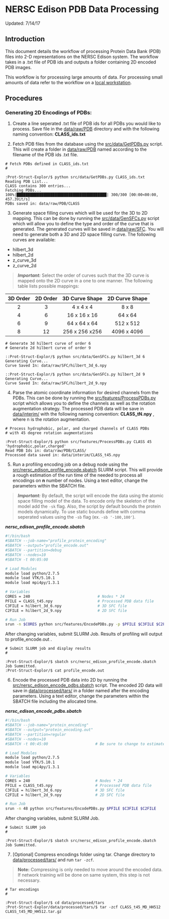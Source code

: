 # NERSC Edison PDB Data Processing

Updated: 7/14/17

## Introduction

This document details the workflow of processing Protein Data Bank (PDB) files
into 2-D representations on the NERSC Edison system. The workflow takes in a .txt file
of PDB ids and outputs a folder containing 2D encoded PDB images.

This workflow is for processing large amounts of data. For processing small amounts of
data refer to the workflow on a [local workstation](processing_workflow_local.md).

## Procedures

### Generating 2D Encodings of PDBs:

1. Create a line seperated .txt file of PDB ids for all PDBs you would like to
process. Save file in the [data/raw/PDB](../data/raw/PDB) directory and with the
following naming convention: **CLASS_ids.txt**

2. Fetch PDB files from the database using the [src/data/GetPDBs.py](../src/data/GetPDBs.py)
script. This will create a folder in [data/raw/PDB](../data/raw/PDB) named
according to the filename of the PDB ids .txt file.

```
# Fetch PDBs defined in CLASS_ids.txt
#

:Prot-Struct-Explor/$ python src/data/GetPDBs.py CLASS_ids.txt
Reading PDB List...
CLASS contains 300 entries...
Fetching PDBs...
100%|████████████████████████████████████████| 300/300 [00:00<00:00, 457.39it/s]
PDBs saved in: data/raw/PDB/CLASS

```

3. Generate space filling curves which will be used for the 3D to 2D mapping.
This can be done by running the [src/data/GenSFCs.py](../src/data/GenSFCs.py)
script which will allow you to define the type and order of the curve that is
generated. The generated curves will be saved in [data/raw/SFC](../data/raw/SFC).
You will need to generate both a 3D and 2D space filling curve. The following
curves are available:

  - hilbert_3d
  - hilbert_2d
  - z_curve_3d
  - z_curve_2d

> ***Important:*** Select the order of curves such that the 3D curve is mapped
onto the 2D curve in a one to one manner. The following table lists possible
mappings:

| 3D Order | 2D Order | 3D Curve Shape | 2D Curve Shape |
|:--------:|:--------:|:--------------:|:--------------:|
| 2        | 3        | 4 x 4 x 4      | 8 x 8
| 4        | 6        | 16 x 16 x 16   | 64 x 64
| 6        | 9        | 64 x 64 x 64   | 512 x 512
| 8        | 12       | 256 x 256 x256 | 4096 x 4096

```
# Generate 3d hilbert curve of order 6
# Generate 2d hilbert curve of order 9

::Prot-Struct-Explor/$ python src/data/GenSFCs.py hilbert_3d 6
Generating Curve...
Curve Saved In: data/raw/SFC/hilbert_3d_6.npy

::Prot-Struct-Explor/$ python src/data/GenSFCs.py hilbert_2d 9
Generating Curve...
Curve Saved In: data/raw/SFC/hilbert_2d_9.npy

```

4. Parse the atomic coordinate information for desired channels from the PDBs.
This can be done by running the [src/features/ProcessPDBs.py](../src/features/ProcessPDBs.py)
script which allows you to define the channels as well as the rotation augmentation
strategy. The processed PDB data will be save in [data/interim/](../data/interim/)
with the following naming convention: **CLASS_tN.npy** , where n is the rotation
augmentation.

```
# Process hydrophobic, polar, and charged channels of CLASS PDBs
# with 45 degree rotation augmentations

:Prot-Struct-Explor/$ python src/features/ProcessPDBs.py CLASS 45 'hydrophobic,polar,charged'
Read PDB Ids in: data/raw/PDB/CLASS/
Processed data saved in: data/interim/CLASS_t45.npy

```

5. Run a profiling encoding job on a debug node using the
[src/nersc_edison_profile_encode.sbatch](../src/nersc_edison_profile_encode.sbatch)
SLURM script. This will provide a rough estimation of the run time of the needed
to process all encodings on **n** number of nodes. Using a text editor, change
the parameters within the SBATCH file.

> ***Important:*** By default, the script will encode the data using the atomic
space filling model of the data. To encode only the skeleton of the model add
the ```-sk``` flag. Also, the script by default bounds the protein models dynamically.
To use static bounds define with comma seperated values using the ```-sb``` flag
(ex. ```-sb '-100,100'```).

***nersc_edison_profile_encode.sbatch***
```bash
#!/bin/bash
#SBATCH --job-name="profile_protein_encoding"
#SBATCH --output="profile_encode.out"
#SBATCH --partition=debug
#SBATCH --nodes=10
#SBATCH -t 00:05:00

# Load Modules
module load python/2.7.5
module load VTK/5.10.1
module load mpi4py/1.3.1

# Variables
CORES = 240                              # Nodes * 24
PFILE = CLASS_t45.npy                    # Processed PDB data file
C3FILE = hilbert_3d_6.npy                # 3D SFC file
C2FILE = hilbert_2d_9.npy                # 2D SFC file

# Run Job
srun -n $CORES python src/features/EncodePDBs.py -p $PFILE $C3FILE $C2FILE

```

After changing variables, submit SLURM Job. Results of profiling will
output to profile_encode.out .

```
# Submit SLURM job and display results
#

:Prot-Struct-Explor/$ sbatch src/nersc_edison_profile_encode.sbatch
Job Summitted.
:Prot-Struct-Explor/$ cat profile_encode.out

```

6. Encode the processed PDB data into 2D by running the
[src/nersc_edison_encode_pdbs.sbatch](../src/nersc_edison_encode_pdbs.sbatch) script.
The encoded 2D data will save in [data/processed/tars/](../data/processed/tars)
in a folder named after the encoding parameters. Using a text editor, change the
parameters within the SBATCH file including the allocated time.

***nersc_edison_encode_pdbs.sbatch***
```bash
#!/bin/bash
#SBATCH --job-name="protein_encoding"
#SBATCH --output="protein_encoding.out"
#SBATCH --partition=regular
#SBATCH --nodes=10
#SBATCH -t 00:45:00                     # Be sure to change to estimated time

# Load Modules
module load python/2.7.5
module load VTK/5.10.1
module load mpi4py/1.3.1

# Variables
CORES = 240                             # Nodes * 24
PFILE = CLASS_t45.npy                   # Processed PDB data file
C3FILE = hilbert_3d_6.npy               # 3D SFC file
C2FILE = hilbert_2d_9.npy               # 2D SFC file

# Run Job
srun -n 48 python src/features/EncodePDBs.py $PFILE $C3FILE $C2FILE

```

After changing variables, submit SLURM Job.

```
# Submit SLURM job
#

:Prot-Struct-Explor/$ sbatch src/nersc_edison_profile_encode.sbatch
Job Summitted.

```

7. [Optional] Compress encodings folder using tar. Change directory to
[data/processed/tars/](../data/processed/tars) and run ```tar -zcf```.

>**Note:** Compressing is only needed to move around the encoded data. If network
training will be done on same system, this step is not necessary.

```
# Tar encodings
#

:Prot-Struct-Explor/$ cd data/processed/tars
:Prot-Struct-Explor/data/processed/tars/$ tar -zcf CLASS_t45_MD_HH512 CLASS_t45_MD_HH512.tar.gz

```
